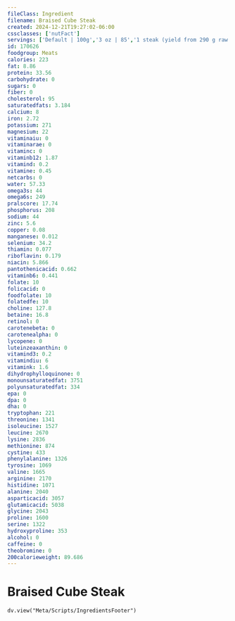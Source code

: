 ```yaml
---
fileClass: Ingredient
filename: Braised Cube Steak
created: 2024-12-21T19:27:02-06:00
cssclasses: ['nutFact']
servings: ['Default | 100g','3 oz | 85','1 steak (yield from 290 g raw meat) | 185']
id: 170626
foodgroup: Meats
calories: 223
fat: 8.86
protein: 33.56
carbohydrate: 0
sugars: 0
fiber: 0
cholesterol: 95
saturatedfats: 3.184
calcium: 8
iron: 2.72
potassium: 271
magnesium: 22
vitaminaiu: 0
vitaminarae: 0
vitaminc: 0
vitaminb12: 1.87
vitamind: 0.2
vitamine: 0.45
netcarbs: 0
water: 57.33
omega3s: 44
omega6s: 249
pralscore: 17.74
phosphorus: 208
sodium: 44
zinc: 5.6
copper: 0.08
manganese: 0.012
selenium: 34.2
thiamin: 0.077
riboflavin: 0.179
niacin: 5.866
pantothenicacid: 0.662
vitaminb6: 0.441
folate: 10
folicacid: 0
foodfolate: 10
folatedfe: 10
choline: 127.8
betaine: 16.8
retinol: 0
carotenebeta: 0
carotenealpha: 0
lycopene: 0
luteinzeaxanthin: 0
vitamind3: 0.2
vitamindiu: 6
vitamink: 1.6
dihydrophylloquinone: 0
monounsaturatedfat: 3751
polyunsaturatedfat: 334
epa: 0
dpa: 0
dha: 0
tryptophan: 221
threonine: 1341
isoleucine: 1527
leucine: 2670
lysine: 2836
methionine: 874
cystine: 433
phenylalanine: 1326
tyrosine: 1069
valine: 1665
arginine: 2170
histidine: 1071
alanine: 2040
asparticacid: 3057
glutamicacid: 5038
glycine: 2043
proline: 1600
serine: 1322
hydroxyproline: 353
alcohol: 0
caffeine: 0
theobromine: 0
200calorieweight: 89.686
---
```


# Braised Cube Steak

```dataviewjs
dv.view("Meta/Scripts/IngredientsFooter")
```